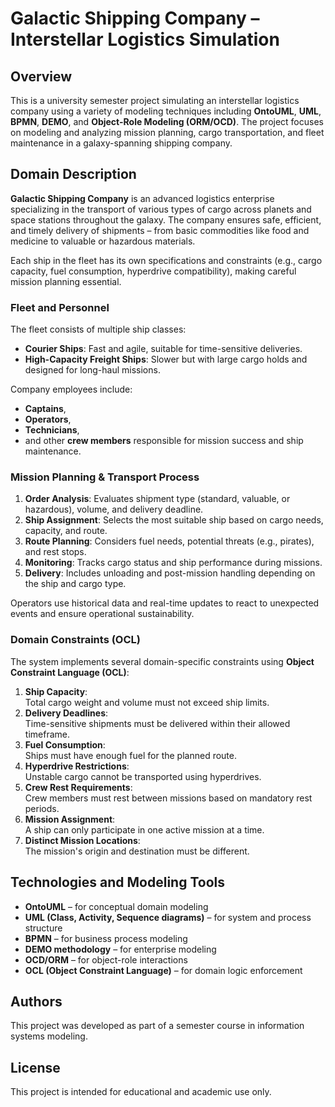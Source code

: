 # Galactic Shipping Company – Interstellar Logistics Simulation

## Overview

This is a university semester project simulating an interstellar logistics company using a variety of modeling techniques including **OntoUML**, **UML**, **BPMN**, **DEMO**, and **Object-Role Modeling (ORM/OCD)**. The project focuses on modeling and analyzing mission planning, cargo transportation, and fleet maintenance in a galaxy-spanning shipping company.

## Domain Description

**Galactic Shipping Company** is an advanced logistics enterprise specializing in the transport of various types of cargo across planets and space stations throughout the galaxy. The company ensures safe, efficient, and timely delivery of shipments – from basic commodities like food and medicine to valuable or hazardous materials.

Each ship in the fleet has its own specifications and constraints (e.g., cargo capacity, fuel consumption, hyperdrive compatibility), making careful mission planning essential.

### Fleet and Personnel

The fleet consists of multiple ship classes:
- **Courier Ships**: Fast and agile, suitable for time-sensitive deliveries.
- **High-Capacity Freight Ships**: Slower but with large cargo holds and designed for long-haul missions.

Company employees include:
- **Captains**,  
- **Operators**,  
- **Technicians**,  
- and other **crew members** responsible for mission success and ship maintenance.

### Mission Planning & Transport Process

1. **Order Analysis**: Evaluates shipment type (standard, valuable, or hazardous), volume, and delivery deadline.
2. **Ship Assignment**: Selects the most suitable ship based on cargo needs, capacity, and route.
3. **Route Planning**: Considers fuel needs, potential threats (e.g., pirates), and rest stops.
4. **Monitoring**: Tracks cargo status and ship performance during missions.
5. **Delivery**: Includes unloading and post-mission handling depending on the ship and cargo type.

Operators use historical data and real-time updates to react to unexpected events and ensure operational sustainability.

### Domain Constraints (OCL)

The system implements several domain-specific constraints using **Object Constraint Language (OCL)**:

1. **Ship Capacity**:  
   Total cargo weight and volume must not exceed ship limits.
2. **Delivery Deadlines**:  
   Time-sensitive shipments must be delivered within their allowed timeframe.
3. **Fuel Consumption**:  
   Ships must have enough fuel for the planned route.
4. **Hyperdrive Restrictions**:  
   Unstable cargo cannot be transported using hyperdrives.
5. **Crew Rest Requirements**:  
   Crew members must rest between missions based on mandatory rest periods.
6. **Mission Assignment**:  
   A ship can only participate in one active mission at a time.
7. **Distinct Mission Locations**:  
   The mission's origin and destination must be different.

## Technologies and Modeling Tools

- **OntoUML** – for conceptual domain modeling
- **UML (Class, Activity, Sequence diagrams)** – for system and process structure
- **BPMN** – for business process modeling
- **DEMO methodology** – for enterprise modeling
- **OCD/ORM** – for object-role interactions
- **OCL (Object Constraint Language)** – for domain logic enforcement

## Authors

This project was developed as part of a semester course in information systems modeling.

## License

This project is intended for educational and academic use only.
